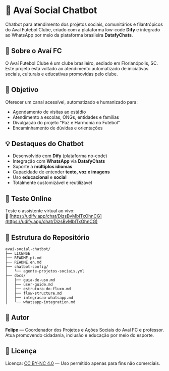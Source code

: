 # 🤖 Avaí Social Chatbot

Chatbot para atendimento dos projetos sociais, comunitários e filantrópicos do Avaí Futebol Clube, criado com a plataforma low-code **Dify** e integrado ao WhatsApp por meio da plataforma brasileira **DatafyChats**.

## 📍 Sobre o Avaí FC

O Avaí Futebol Clube é um clube brasileiro, sediado em Florianópolis, SC. Este projeto está voltado ao atendimento automatizado de iniciativas sociais, culturais e educativas promovidas pelo clube.

## 🌟 Objetivo

Oferecer um canal acessível, automatizado e humanizado para:
- Agendamento de visitas ao estádio
- Atendimento a escolas, ONGs, entidades e famílias
- Divulgação do projeto “Paz e Harmonia no Futebol”
- Encaminhamento de dúvidas e orientações

## 💡 Destaques do Chatbot

- Desenvolvido com **Dify** (plataforma no-code)
- Integração com **WhatsApp** via **DatafyChats**
- Suporte a **múltiplos idiomas**
- Capacidade de entender **texto, voz e imagens**
- Uso **educacional** e **social**
- Totalmente customizável e reutilizável

## 📲 Teste Online

Teste o assistente virtual ao vivo:  
🔗 [https://udify.app/chat/DizsBvMbITxOhnCG](https://udify.app/chat/DizsBvMbITxOhnCG)

## 📁 Estrutura do Repositório

```
avai-social-chatbot/
├── LICENSE
├── README.pt.md
├── README.en.md
├── chatbot-config/
│   └── agente-projetos-sociais.yml
├── docs/
│   ├── guia-de-uso.md
│   ├── user-guide.md
│   ├── estrutura-do-fluxo.md
│   ├── flow-structure.md
│   ├── integracao-whatsapp.md
│   └── whatsapp-integration.md
```

## 👤 Autor

**Felipe** — Coordenador dos Projetos e Ações Sociais do Avaí FC e professor.  
Atua promovendo cidadania, inclusão e educação por meio do esporte.

## 📄 Licença

Licença: [CC BY-NC 4.0](https://creativecommons.org/licenses/by-nc/4.0/) — Uso permitido apenas para fins não comerciais.
